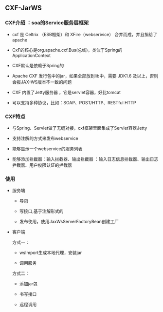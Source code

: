 ## CXF-JarWS

###  CXF介绍 ：soa的Service服务层框架

   * cxf 是 Celtrix （ESB框架）和 XFire（webserivice） 合并而成，并且捐给了apache  
   
   * CxF的核心是org.apache.cxf.Bus(总线)，类似于Spring的 ApplicationContext
   
   * CXF默认是依赖于Spring的
   
   * Apache CXF 发行包中的jar，如果全部放到lib中，需要 JDK1.6 及以上，否则会报JAX-WS版本不一致的问题
   
   * CXF 内置了Jetty服务器 ，它是servlet容器，好比tomcat
   
   * 可以支持多种协议，比如：SOAP、POST/HTTP、RESTful HTTP

### CXF特点

   * 与Spring、Servlet做了无缝对接，cxf框架里面集成了Servlet容器Jetty 
  
   * 支持注解的方式来发布webservice
   
   * 能够显示一个webservice的服务列表
   
   * 能够添加拦截器：输入拦截器、输出拦截器 ：输入日志信息拦截器、输出日志拦截器、用户权限认证的拦截器
 
### 使用

* 服务端

    - 导包
    
    - 写接口,基于注解形式的
    
    - 发布使用，使用JaxWsServerFactoryBean创建工厂
    
* 客户端 

    方式一：
    
    - wsImport生成本地代理，安装jar
    
    - 调用服务
    
    方式二：
    
    - 添加jar包
    
    - 书写接口
    
    - 远程调用